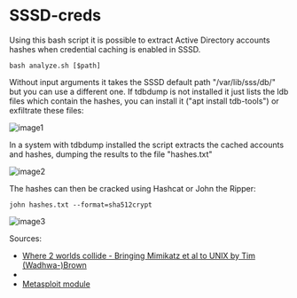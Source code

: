 # SSSD-creds

Using this bash script it is possible to extract Active Directory accounts hashes when credential caching is enabled in SSSD.

```
bash analyze.sh [$path]
```

Without input arguments it takes the SSSD default path "/var/lib/sss/db/" but you can use a different one. If tdbdump is not installed it just lists the ldb files which contain the hashes, you can install it ("apt install tdb-tools") or exfiltrate these files:

![image1](https://raw.githubusercontent.com/ricardojoserf/ricardojoserf.github.io/master/images/SSSD-creds/image1.png)


In a system with tdbdump installed the script extracts the cached accounts and hashes, dumping the results to the file "hashes.txt"

![image2](https://raw.githubusercontent.com/ricardojoserf/ricardojoserf.github.io/master/images/SSSD-creds/image2.png)

The hashes can then be cracked using Hashcat or John the Ripper:

```
john hashes.txt --format=sha512crypt
```

![image3](https://raw.githubusercontent.com/ricardojoserf/ricardojoserf.github.io/master/images/SSSD-creds/image3.png)

Sources:

- [Where 2 worlds collide - Bringing Mimikatz et al to UNIX by Tim (Wadhwa-)Brown](https://i.blackhat.com/eu-18/Wed-Dec-5/eu-18-Wadhwa-Brown-Where-2-Worlds-Collide-Bringing-Mimikatz-et-al-to-UNIX.pdf)
- 
- [Metasploit module](https://github.com/CiscoCXSecurity/linikatz/blob/master/red/metasploit-framework/unix_cached_ad_hashes.rb)
